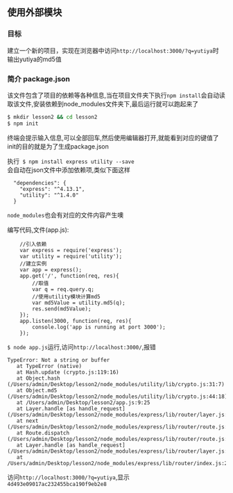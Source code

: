 ## 使用外部模块

### 目标
建立一个新的项目，实现在浏览器中访问`http://localhost:3000/?q=yutiya`时   
输出yutiya的md5值

### 简介 package.json
该文件包含了项目的依赖等各种信息,当在项目文件夹下执行`npm install`会自动读取该文件,安装依赖到node_modules文件夹下,最后运行就可以跑起来了

``` bash
$ mkdir lesson2 && cd lesson2
$ npm init
```

终端会提示输入信息,可以全部回车,然后使用编辑器打开,就能看到对应的键值了   
init的目的就是为了生成package.json

执行` $ npm install express utility --save`   
会自动在json文件中添加依赖项,类似下面这样

``` text
  "dependencies": {
    "express": "^4.13.1",
    "utility": "^1.4.0"
  }
```

`node_modules`也会有对应的文件内容产生噢

编写代码,文件(app.js):

``` code
    //引入依赖
    var express = require('express');
    var utility = require('utility');
    //建立实例
    var app = express();
    app.get('/', function(req, res){
        //取值
        var q = req.query.q;
        //使用utility模块计算md5
        var md5Value = utility.md5(q);
        res.send(md5Value);
    });
    app.listen(3000, function(req, res){
        console.log('app is running at port 3000');
    });
```

` $ node app.js `运行,访问`http://localhost:3000/`,报错

``` text
TypeError: Not a string or buffer
   at TypeError (native)
   at Hash.update (crypto.js:119:16)
   at Object.hash (/Users/admin/Desktop/lesson2/node_modules/utility/lib/crypto.js:31:7)
   at Object.md5 (/Users/admin/Desktop/lesson2/node_modules/utility/lib/crypto.js:44:18)
   at /Users/admin/Desktop/lesson2/app.js:9:25
   at Layer.handle [as handle_request] (/Users/admin/Desktop/lesson2/node_modules/express/lib/router/layer.js:95:5)
   at next (/Users/admin/Desktop/lesson2/node_modules/express/lib/router/route.js:131:13)
   at Route.dispatch (/Users/admin/Desktop/lesson2/node_modules/express/lib/router/route.js:112:3)
   at Layer.handle [as handle_request] (/Users/admin/Desktop/lesson2/node_modules/express/lib/router/layer.js:95:5)
   at /Users/admin/Desktop/lesson2/node_modules/express/lib/router/index.js:277:22
```

访问`http://localhost:3000/?q=yutiya`,显示`4d493e09017ac232455bca190f9eb2e8`
